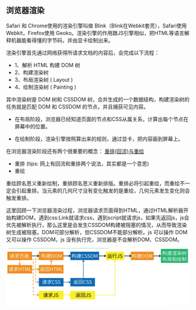 ## 浏览器渲染

Safari 和 Chrome使用的渲染引擎叫做 Blink（Blink在Webkit套壳），Safari使用 Webkit，Firefox使用 Geoko。渲染引擎的作用跟JS引擎相似，把HTML等语言解释机器能看得懂的字节码，并由显卡绘制出来。

渲染引擎首先通过网络获得所请求文档的内容后，会完成以下流程：

- 1、解析 HTML 构建 DOM 树
- 2、构建渲染树
- 3、布局渲染树 ( Layout )
- 4、绘制渲染树 ( Painting )

其中渲染树是 DOM 树和 CSSDOM 树，合并生成的一个数据结构，构建渲染树的任务就是匹配 DOM 和 CSSDOM 的节点，并且捕获可见内容。

- 在布局阶段，浏览器已经知道页面的节点和CSS从属关系，计算出每个节点在屏幕中的位置。

- 在绘制阶段，渲染引擎按照算出来的规则，通过显卡，把内容画到屏幕上。

在浏览器渲染阶段还有两个很重要的概念：
  [重排(回流)与重绘](../性能优化/1.重排(回流)与重绘.md)

- 重排 (tips: 网上有回流和重排两个说法，其实都是一个意思)
- 重绘

重绘顾名思义重新绘制，重排顾名思义重新排版。重排必将引起重绘，而重绘不一定会引起重排。当元素的几何尺寸没有变化触发的是重绘，几何元素发生变化则会触发重排。

这里回顾一下浏览器渲染过程，浏览器请求页面得到HTML，通过HTML解析器开始构建DOM，遇到css:Link就请求css，遇到script就请求js，如果先返回js，js会优先被解析执行，那么这里是会发生CSSDOM构建被阻塞的情况，从而导致渲染树生成被阻塞。DOM可部分解析，但CSSDOM不能部分解析。js 可以操作 DOM 又可以操作 CSSDOM，js 没有执行完，浏览器是不会解析DOM、CSSDOM。

![avatar](img/01.jpg)